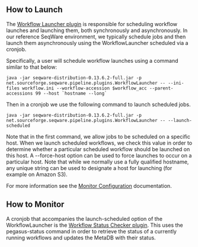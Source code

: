 ## How to Launch

The [Workflow Launcher plugin](/docs/17-plugins/#workflowlauncher) is
responsible for scheduling workflow launches and launching them, both
synchronously and asynchronously. In our reference SeqWare environment, we
typically schedule jobs and then launch them asynchronously using the
WorkflowLauncher  scheduled  via a cronjob. 

Specifically, a user will schedule workflow launches using a command similar to
that below:

	java -jar seqware-distribution-0.13.6.2-full.jar -p net.sourceforge.seqware.pipeline.plugins.WorkflowLauncher -- --ini-files workflow.ini --workflow-accession $workflow_acc --parent-accessions 99 --host `hostname --long` 

Then in a cronjob we use the following command to launch scheduled jobs. 

	java -jar seqware-distribution-0.13.6.2-full.jar -p net.sourceforge.seqware.pipeline.plugins.WorkflowLauncher -- --launch-scheduled

Note that in the first command, we allow jobs to be scheduled on a specific
host. When we launch scheduled workflows, we check this value in order to
determine whether a particular scheduled workflow should be launched on this
host.  A  --force-host option can be used to force launches to occur on a
particular host. Note that while we normally use a fully qualified hostname,
any unique string can be used to designate a host for launching  (for example
on Amazon S3). 

For more information see the [Monitor Configuration]() documentation.

## How to Monitor

A cronjob that accompanies the launch-scheduled option of the WorkflowLauncher
is the [Workflow Status Checker
plugin](/docs/17-plugins/#workflowstatuschecker). This uses the pegasus-status
command in order to retrieve the status of a currently running workflows and
updates the MetaDB with their status. 
